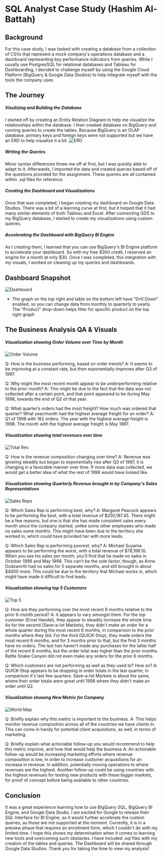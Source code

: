 # SQL Analyst Case Study (Hashim Al-Battah)
## Background
For this case study, I was tasked with creating a database from a collection of CSVs that represent a mock company's operations database and a dashboard representing key performance indicators from queries. While I usually use PostgresSQL for relational databases and Tableau for Dashboarding, I decided to challenge myself by using the Google Cloud Platform (BigQuery & Google Data Studios) to help integrate myself with the tools the company uses. 

## The Journey 
##### Visulizing and Building the Database
I started off by creating an Entity Relation Diagram to help me visualize the relationships within the database. I then created database on BigQuery and running queries to create the tables. Because BigQuery is an OLAP database, primary keys and foreign keys were not supported but we have an ERD to help visualize it a bit. 
![ERD](/Images/ERD_of_CSVs.PNG)
##### Writing the Queries
Minor syntax differences threw me off at first, but I was quickly able to adapt to it. Afterwards, I imported the data and created queries based off of the questions provided for the assignment. These queries are all contained within .sql files for reference.
##### Creating the Dashboard and Visualizations
Once that was completed, I began creating my dashboard on Google Data Studios. There was a bit of a learning curve at first, but it helped that it had many similar elements of both Tableau and Excel. After connecting GDS to my BigQuery database, I started to create my visualizations using custom queries. 
##### Accelerating the Dashboard with BigQuery BI Engine
As I creating them, I learned that you can use BigQuery's BI Engine platform to accelerate your dashboard. So with my free $300 credit, I reserved an engine for a month at only $30. Once I was completed, this integration with my visuals, I worked on cleaning up my queries and dashboards.
## Dashboard Snapshot
![Dashboard](/Images/dashboard.PNG)
* The graph on the top right and table on the bottom left have "Drill Down" enabled, so you can change data from monthly to quarterly to yearly. The "Product" drop-down helps filter for specific product on the top right graph
## The Business Analysis QA & Visuals
##### Visualization showing Order Volume over Time by Month
![Order Volume](/Images/order_vol.PNG)

Q: How is the business performing, based on order trends?
A: It seems to be improving at a constant rate, but then exponentially improves after Q3 of 1997.

Q: Why might the most recent month appear to be underperforming relative to the
prior month?
A: This might be due to the fact that the data was not collected after a certain point, and that point appeared to be during May 1998, towards the end of Q2 of that year. 

Q: What quarter’s orders had the most freight? How much was ordered that
quarter? What year/month had the highest average freight for an order?
A: Q1 of 1998 with 182 orders. The year with the highest average freight is 1998. The month with the highest average freight is May 1997.
##### Visualization showing total revenues over time
![Total Rev.](/Images/total_rev.PNG)

Q: How is the revenue composition changing over time?
A: Revenue was growing steadily but began to exponentially rise after Q3 of 1997, it is changing in a favorable manner over time. If more data was collected, we would get a better idea of what the rest of 1998 would have looked like.
##### Visualization showing Quarterly Revenue brought in by Company's Sales Representatives
![Sales Reps](/Images/sales_rep_rev.PNG)

Q: Which Sales Rep is performing best, why?
A: Margaret Peacock appears to be performing the best, with a total revenue of $250,187.45. There might be a few reasons, but one is that she has made consistent sales every month since the company started, unlike some other employees who made no sales some months. This might have been due to the territory she worked in, which could have provided her with more leads. 

Q: Which Sales Rep is performing poorest, why?
A: Michael Suyama appears to be performing the worst, with a total revenue of $78,198.10. When you see his sales per month, you'll find that he made no sales in October 1996 and May 1998. This can't be the sole factor, though, as Anne Dodsworth had no sales for 5 separate months, and still brought in about $4000 more. This could be due to the territory that Michael works in, which might have made it difficult to find leads.
##### Visualization showing top 5 Customers
![Top 5](/Images/top_5.PNG)

Q: How are they performing over the most recent 6 months relative to the prior
6-month period?
A: It appears to vary amongst them. For the top customer (Ernst Handel), they appear to steadily increase the whole time. As for the second (Save-a-lot Markets), they didn't make an order for a whole quarter during the most recent 6 months, in comparison to the prior months where they did. For the third (QUICK-Stop), they made orders the most recent 6 months, and for 3 months prior to that, but the first 3 months have no orders. The last two haven't made any purchases for the latter half of the recent 6 months, but the order total was higher than the prior months. Rattle Snake Canyon did not even make any orders for the prior 6 months.

Q: Which customers are not performing as well as they used to? How so?
A: QUICK-Stop appears to be dropping in order totals in the last quarter, in comparison it's last few quarters. Save-a-lot Markets is about the same, where their order totals were great until 1998 where they didn't make an order until Q2.
##### Visualization showing New Metric for Company
![World Map](/Images/geo-chart.PNG)

Q: Briefly explain why this metric is important to the business.
A: This helps monitor revenue composition across all of the countries we have clients in. This can come in handy for potential client acquisitions, as well, in terms of marketing. 

Q: Briefly explain what actionable follow-up you would recommend to help this metric improve, and how that would help the business
A: An actionable follow-up would be increasing marketing efforts where revenue composition is low, in order to increase customer acquisitions for an increase in revenue. In addition, potentially moving operations to where revenues are the highest. Another follow-up could be using countries with the highest revenues for testing new products with these bigger markets, for proof of concept before being available to other countries. 

## Conclusion
It was a great experience learning how to use BigQuery SQL, BigQuery BI Engine, and Google Data Studio. I am excited for Google to release their SQL Interface for BI Engine, as it would further accelerate the custom queries, as those are not supported at the moment. Currently, it is in a preview phase that requires an enrollment form, which I couldn't do with my limited time. I hope this shows my determination when it comes to learning new tools and overcoming such obstacles. I have included .sql files with my creation of the tables and queries. The Dashboard will be shared through Google Data Studios. Thank you for taking the time to view my analysis!





